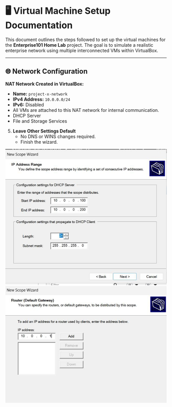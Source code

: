 # 🖥️ Virtual Machine Setup Documentation

This document outlines the steps followed to set up the virtual machines for the **Enterprise101 Home Lab** project. The goal is to simulate a realistic enterprise network using multiple interconnected VMs within VirtualBox.

---

## 🌐 Network Configuration

**NAT Network Created in VirtualBox:**
- **Name:** `project-x-network`
- **IPv4 Address:** `10.0.0.0/24`
- **IPv6:** Disabled
- All VMs are attached to this NAT network for internal communication.
- DHCP Server
- File and Storage Services

5. **Leave Other Settings Default**
   - No DNS or WINS changes required.
   - Finish the wizard.

![ipaddress range](assets/screenshot/iprange.jpg)  
![router ip](assets/screenshot/routerip.jpg)
